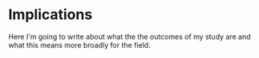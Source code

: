 # Implications

Here I'm going to write about what the the outcomes of my study are and what this means more broadly for the field.

